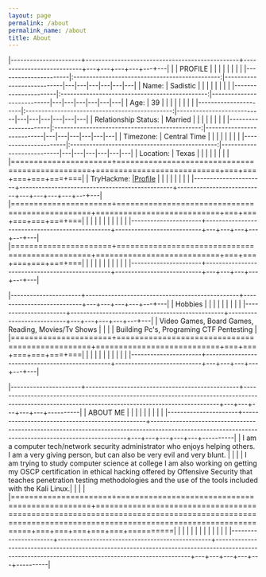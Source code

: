 ```yaml
---
layout: page
permalink: /about
permalink_name: /about
title: About
---
```


|----------------------+------------------------------------------------+---------------------------+---+---+---+---+---+---|
|                      |					PROFILE                     |                           |   |   |   |   |   |   |
|----------------------|:----------------------------------------------:|---------------------------|---|---|---|---|---|---|
| Name:                | Sadistic                                       |                           |   |   |   |   |   |   |
|----------------------|:----------------------------------------------:|---------------------------|---|---|---|---|---|---|
| Age:                 | 39                                             |                           |   |   |   |   |   |   |
|----------------------|:----------------------------------------------:|---------------------------|---|---|---|---|---|---|
| Relationship Status: | Married                                        |                           |   |   |   |   |   |   |
|----------------------|:----------------------------------------------:|---------------------------|---|---|---|---|---|---|
| Timezone:            | Central Time                                   |                           |   |   |   |   |   |   |
|----------------------|:----------------------------------------------:|---------------------------|---|---|---|---|---|---|
| Location:            | Texas                                          |                           |   |   |   |   |   |   |
|======================+================================================+===========================+===+===+===+===+===+===|
| TryHackme:           |[Profile](https://tryhackme.com/p/Sadistic)     |                           |   |   |   |   |   |   |
|----------------------+------------------------------------------------+---------------------------+---+---+---+---+---+---|             
|======================+================================================+===========================+===+===+===+===+===+===|
|                      |                                                |                           |   |   |   |   |   |   |
|----------------------+------------------------------------------------+---------------------------+---+---+---+---+---+---|
|======================+================================================+===========================+===+===+===+===+===+===|
|                      |                                                |                           |   |   |   |   |   |   |
|----------------------+------------------------------------------------+---------------------------+---+---+---+---+---+---|





|----------------------+------------------------------------------------+---------------------------+---+---+---+---+---+---|
|        Hobbies       |					                            |                           |   |   |   |   |   |   |
|----------------------+------------------------------------------------+---------------------------+---+---+---+---+---+---|
|                        Video Games, Board Games, Reading, Movies/Tv Shows                                                 |                          |                                                                                                                            | 
|                        Building Pc's, Programing CTF Pentesting                                                           |
|======================+================================================+===========================+===+===+===+===+===+===|
|                      |                                                |                           |   |   |   |   |   |   |
|----------------------+------------------------------------------------+---------------------------+---+---+---+---+---+---|
                         


|----------------------+------------------------------------------------+----------------------------------------------------------------------------------------------------------------------------------------------------+---+---+---+---+---+----------|
|    ABOUT ME          |		                                        |                                                                                                                                                    |   |   |   |   |   |          |
|----------------------+------------------------------------------------+----------------------------------------------------------------------------------------------------------------------------------------------------+---+---+---+---+---+----------|
| I am a computer tech/network security administrator who enjoys helping others. I am a very giving person, but can also be very evil and very blunt.                                                                                                       |
|                                                                                                                                                                                                                                                           |
| I am trying to study computer science at college I am also working on getting my OSCP certification in ethical hacking offered by Offensive Security that teaches penetration testing methodologies and the use of the tools included with the Kali Linux.|                                                                                                                                       | 
|                                                                                                                                                                                                                                                           |
|======================+================================================+====================================================================================================================================================+===+===+===+===+===+==========|
|                      |                                                |                                                                                                                                                    |   |   |   |   |   |   |   |  |
|----------------------+------------------------------------------------+----------------------------------------------------------------------------------------------------------------------------------------------------+---+---+---+---+---+----------|



